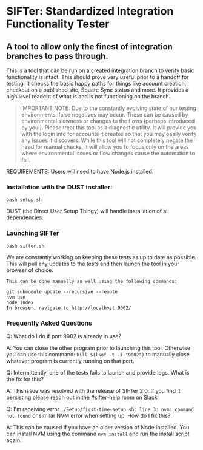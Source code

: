 # SIFTer: Standardized Integration Functionality Tester
## A tool to allow only the finest of integration branches to pass through.

This is a tool that can be run on a created integration branch to verify basic functionality is intact. This should prove very useful prior to a handoff for testing. It checks the basic happy paths for things like account creation, checkout on a published site, Square Sync status and more. It provides a high level readout of what is and is not functioning on the branch.

 >IMPORTANT NOTE:  Due to the constantly evolving state of our testing environments, false negatives may occur. These can be caused by environmental slowness or changes to the flows (perhaps introduced by you!). Please treat this tool as a diagnostic utility. It will provide you with the login info for accounts it creates so that you may easily verify any issues it discovers. While this tool will not completely negate the need for manual checks, it will allow you to focus only on the areas where environmental issues or flow changes cause the automation to fail.

 REQUIREMENTS:  Users will need to have Node.js installed. 

 ### Installation with the DUST installer:

`bash setup.sh`

DUST (the Direct User Setup Thingy) will handle installation of all dependencies. 

### Launching SIFTer

`bash sifter.sh`

We are constantly working on keeping these tests as up to date as possible. This will pull any updates to the tests and then launch the tool in your browser of choice.

```
This can be done manually as well using the following commands:

git submodule update --recursive --remote
nvm use
node index
In browser, navigate to http://localhost:9002/ 
```

### Frequently Asked Questions

Q: What do I do if port 9002 is already in use?

A: You can close the other program prior to launching this tool. Otherwise you can use this command: `kill $(lsof -t -i:"9002")` to manually close whatever program is currently running on that port.


Q: Intermittently, one of the tests fails to launch and provide logs. What is the fix for this?

A: This issue was resolved with the release of SIFTer 2.0. If you find it persisting please reach out in the #sifter-help room on Slack


Q: I'm receiving error `./Setup/first-time-setup.sh: line 3: nvm: command not found` or similar NVM error when setting up. How do I fix this?

A: This can be caused if you have an older version of Node installed. You can install NVM using the command `nvm install` and run the install script again.
